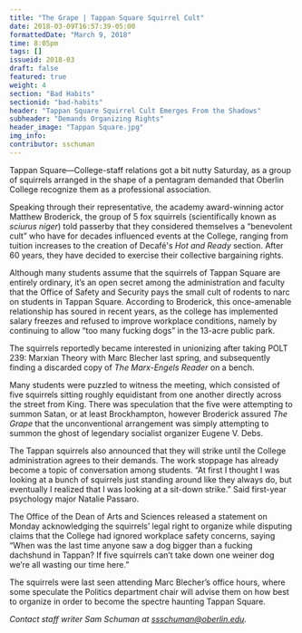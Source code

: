 ```yaml
---
title: "The Grape | Tappan Square Squirrel Cult"
date: 2018-03-09T16:57:39-05:00
formattedDate: "March 9, 2018"
time: 8:05pm
tags: []
issueid: 2018-03
draft: false
featured: true
weight: 4
section: "Bad Habits"
sectionid: "bad-habits"
header: "Tappan Square Squirrel Cult Emerges From the Shadows"
subheader: "Demands Organizing Rights"
header_image: "Tappan Square.jpg"
img_info:
contributor: sschuman
---
```

Tappan Square—College-staff relations got a bit nutty Saturday, as a group of squirrels arranged in the shape of a pentagram demanded that Oberlin College recognize them as a professional association.

Speaking through their representative, the academy award-winning actor Matthew Broderick, the group of 5 fox squirrels (scientifically known as *sciurus niger*) told passerby that they considered themselves a “benevolent cult” who have for decades influenced events at the College, ranging from tuition increases to the creation of Decafé's *Hot and Ready* section. After 60 years, they have decided to exercise their collective bargaining rights.

Although many students assume that the squirrels of Tappan Square are entirely ordinary, it’s an open secret among the administration and faculty that the Office of Safety and Security pays the small cult of rodents to narc on students in Tappan Square. According to Broderick, this once-amenable relationship has soured in recent years, as the college has implemented salary freezes and refused to improve workplace conditions, namely by continuing to allow “too many fucking dogs” in the 13-acre public park. 

The squirrels reportedly became interested in unionizing after taking POLT 239: Marxian Theory with Marc Blecher last spring, and subsequently finding a discarded copy of *The Marx-Engels Reader* on a bench.

Many students were puzzled to witness the meeting, which consisted of five squirrels sitting roughly equidistant from one another directly across the street from King. There was speculation that the five were attempting to summon Satan, or at least Brockhampton, however Broderick assured *The Grape* that the unconventional arrangement was simply attempting to summon the ghost of legendary socialist organizer Eugene V. Debs. 

The Tappan squirrels also announced that they will strike until the College administration agrees to their demands. The work stoppage has already become a topic of conversation among students. “At first I thought I was looking at a bunch of squirrels just standing around like they always do, but eventually I realized that I was looking at a sit-down strike.” Said first-year psychology major Natalie Passaro. 

The Office of the Dean of Arts and Sciences released a statement on Monday acknowledging the squirrels’ legal right to organize while disputing claims that the College had ignored workplace safety concerns, saying “When was the last time anyone saw a dog bigger than a fucking dachshund in Tappan? If five squirrels can’t take down one weiner dog we’re all wasting our time here.”

The squirrels were last seen attending Marc Blecher’s office hours, where some speculate the Politics department chair will advise them on how best to organize in order to become the spectre haunting Tappan Square.


*Contact staff writer Sam Schuman at ssschuman@oberlin.edu.* 
